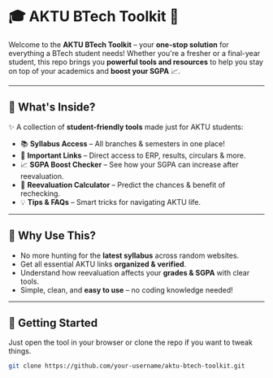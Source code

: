 # 🎓 AKTU BTech Toolkit 🚀

Welcome to the **AKTU BTech Toolkit** – your **one-stop solution** for everything a BTech student needs! Whether you're a fresher or a final-year student, this repo brings you **powerful tools and resources** to help you stay on top of your academics and **boost your SGPA** 📈.

---

## 🧰 What's Inside?

✨ A collection of **student-friendly tools** made just for AKTU students:

- 📚 **Syllabus Access** – All branches & semesters in one place!
- 🔗 **Important Links** – Direct access to ERP, results, circulars & more.
- 📈 **SGPA Boost Checker** – See how your SGPA can increase after reevaluation.
- 🧮 **Reevaluation Calculator** – Predict the chances & benefit of rechecking.
- 💡 **Tips & FAQs** – Smart tricks for navigating AKTU life.

---

## 🤔 Why Use This?

- No more hunting for the **latest syllabus** across random websites.
- Get all essential AKTU links **organized & verified**.
- Understand how reevaluation affects your **grades & SGPA** with clear tools.
- Simple, clean, and **easy to use** – no coding knowledge needed!

---

## 🏁 Getting Started

Just open the tool in your browser or clone the repo if you want to tweak things.

```bash
git clone https://github.com/your-username/aktu-btech-toolkit.git
